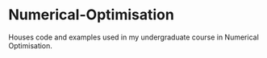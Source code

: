 # Numerical-Optimisation
Houses code and examples used in my undergraduate course in Numerical Optimisation.
